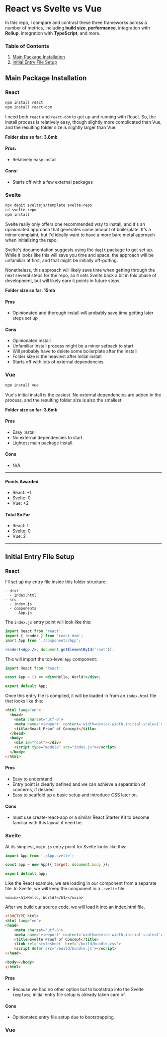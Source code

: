 # React vs Svelte vs Vue
In this repo, I compare and contrast these three frameworks across a number of metrics, including **build size**, **performance**, integration with **Rollup**, integration with **TypeScript**, and more.

### Table of Contents
1. [Main Package Installation](#main-package-installation)
2. [Initial Entry File Setup](#initial-entry-file-setup)


## Main Package Installation

### React

```sh
npm install react
npm install react-dom
```

I need both `react` and `react-dom` to get up and running with React. So, the install process is relatively easy, though slightly more complicated than Vue, and the resulting folder size is slightly larger than Vue.

**Folder size so far: 3.8mb**

#### Pros:
- Relatively easy install
#### Cons:
- Starts off with a few external packages

### Svelte

```sh
npx degit sveltejs/template svelte-repo
cd svelte-repo
npm install
```
Svelte really only offers one recommended way to install, and it's an opinionated approach that generates some amount of boilerplate. It's a minor complaint, but I'd ideally want to have a more bare metal approach when initializing the repo.

Svelte's documentation suggests using the `degit` package to get set up. While it looks like this will save you time and space, the approach will be unfamiliar at first, and that might be initially off-putting.

Nonetheless, this approach will likely save time when getting through the next several steps for the repo, so it sets Svelte back a bit in this phase of development, but will likely earn it points in future steps.

**Folder size so far: 15mb**

#### Pros
- Opinionated and thorough install will probably save time getting later steps set up
#### Cons
- Opinionated install
- Unfamiliar install process might be a minor setback to start
- Will probably have to delete some boilerplate after the install
- Folder size is the heaviest after initial install
- Starts off with lots of external dependencies

### Vue

```sh
npm install vue
```

Vue's initial install is the easiest. No external dependencies are added in the process, and the resulting folder size is also the smallest.

**Folder size so far: 3.6mb**

#### Pros
- Easy install
- No external dependencies to start.
- Lightest main package install.

#### Cons
- N/A

<hr />

#### Points Awarded
- React: +1
- Svelte: 0
- Vue: +2

#### Total So Far
- React: 1
- Svelte: 0
- Vue: 2

<hr />

## Initial Entry File Setup

### React

I'll set up my entry file inside this folder structure:
```
- dist
  - index.html
- src
  - index.js
  - components
    - App.js
```

The `index.js` entry point will look like this:
```jsx
import React from 'react';
import { render } from 'react-dom';
imort App from './components/App';

render(<App />, document.getElementById('root'));
```

This will import the top-level `App` component:
```jsx
import React from 'react';

const App = () => <div>Hello, World!</div>;

export default App;

```

Once this entry file is compiled, it will be loaded in from an `index.html` file that looks like this:

```html
<html lang="en">
  <head>
	<meta charset='utf-8'>
	<meta name='viewport' content='width=device-width,initial-scale=1'>
    <title>React Proof of Concept</title>
  </head>
  <body>
    <div id="root"></div>
    <script type="module" src="index.js"></script>
  </body>
</html>
```
#### Pros
- Easy to understand
- Entry point is clearly defined and we can achieve a separation of concerns, if desired
- Easy to scaffold up a basic setup and introduce CSS later on.
#### Cons
- must use create-react-app or a similar React Starter Kit to become familiar with this layout if need be.

### Svelte

At its simplest, `main.js` entry point for Svelte looks like this:

```js
import App from './App.svelte';

const app = new App({ target: document.body });

export default app;
```

Like the React example, we are loading in our component from a separate file. In Svelte, we will keep the component in a `.svelte` file:

```svelte
<main><h1>Hello, World!</h1></main>
```

After we build our source code, we will load it into an index.html file.
```html
<!DOCTYPE html>
<html lang="en">
<head>
	<meta charset='utf-8'>
	<meta name='viewport' content='width=device-width,initial-scale=1'>
	<title>Svelte Proof of Concept</title>
	<link rel='stylesheet' href='/build/bundle.css'>
	<script defer src='/build/bundle.js'></script>
</head>

<body></body>
</html>
```

#### Pros
- Because we had no other option but to bootstrap into the Svelte `template`, initial entry file setup is already taken care of.
#### Cons
- Opinionated entry file setup due to bootstrapping.

### Vue